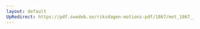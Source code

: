 ```yaml
---
layout: default
UpRedirect: https://pdf.swedeb.se/riksdagen-motions-pdf/1867/mot_1867__ak__00065/mot_1867__ak__00065_002.pdf
---
```

